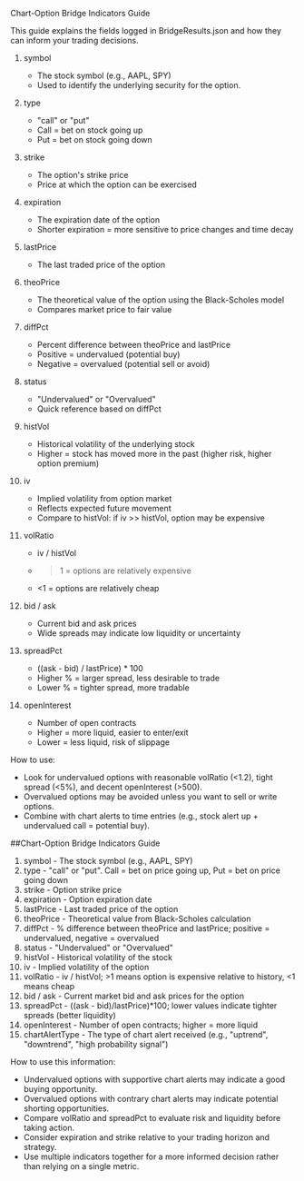 Chart-Option Bridge Indicators Guide

This guide explains the fields logged in BridgeResults.json and how they can inform your trading decisions.

1. symbol
   - The stock symbol (e.g., AAPL, SPY)
   - Used to identify the underlying security for the option.

2. type
   - "call" or "put"
   - Call = bet on stock going up
   - Put = bet on stock going down

3. strike
   - The option's strike price
   - Price at which the option can be exercised

4. expiration
   - The expiration date of the option
   - Shorter expiration = more sensitive to price changes and time decay

5. lastPrice
   - The last traded price of the option

6. theoPrice
   - The theoretical value of the option using the Black-Scholes model
   - Compares market price to fair value

7. diffPct
   - Percent difference between theoPrice and lastPrice
   - Positive = undervalued (potential buy)
   - Negative = overvalued (potential sell or avoid)

8. status
   - "Undervalued" or "Overvalued"
   - Quick reference based on diffPct

9. histVol
   - Historical volatility of the underlying stock
   - Higher = stock has moved more in the past (higher risk, higher option premium)

10. iv
    - Implied volatility from option market
    - Reflects expected future movement
    - Compare to histVol: if iv >> histVol, option may be expensive

11. volRatio
    - iv / histVol
    - >1 = options are relatively expensive
    - <1 = options are relatively cheap

12. bid / ask
    - Current bid and ask prices
    - Wide spreads may indicate low liquidity or uncertainty

13. spreadPct
    - ((ask - bid) / lastPrice) * 100
    - Higher % = larger spread, less desirable to trade
    - Lower % = tighter spread, more tradable

14. openInterest
    - Number of open contracts
    - Higher = more liquid, easier to enter/exit
    - Lower = less liquid, risk of slippage

How to use:
- Look for undervalued options with reasonable volRatio (<1.2), tight spread (<5%), and decent openInterest (>500).
- Overvalued options may be avoided unless you want to sell or write options.
- Combine with chart alerts to time entries (e.g., stock alert up + undervalued call = potential buy).

##Chart-Option Bridge Indicators Guide

1. symbol - The stock symbol (e.g., AAPL, SPY)
2. type - "call" or "put". Call = bet on price going up, Put = bet on price going down
3. strike - Option strike price
4. expiration - Option expiration date
5. lastPrice - Last traded price of the option
6. theoPrice - Theoretical value from Black-Scholes calculation
7. diffPct - % difference between theoPrice and lastPrice; positive = undervalued, negative = overvalued
8. status - "Undervalued" or "Overvalued"
9. histVol - Historical volatility of the stock
10. iv - Implied volatility of the option
11. volRatio - iv / histVol; >1 means option is expensive relative to history, <1 means cheap
12. bid / ask - Current market bid and ask prices for the option
13. spreadPct - ((ask - bid)/lastPrice)*100; lower values indicate tighter spreads (better liquidity)
14. openInterest - Number of open contracts; higher = more liquid
15. chartAlertType - The type of chart alert received (e.g., "uptrend", "downtrend", "high probability signal")

How to use this information:
- Undervalued options with supportive chart alerts may indicate a good buying opportunity.
- Overvalued options with contrary chart alerts may indicate potential shorting opportunities.
- Compare volRatio and spreadPct to evaluate risk and liquidity before taking action.
- Consider expiration and strike relative to your trading horizon and strategy.
- Use multiple indicators together for a more informed decision rather than relying on a single metric.
